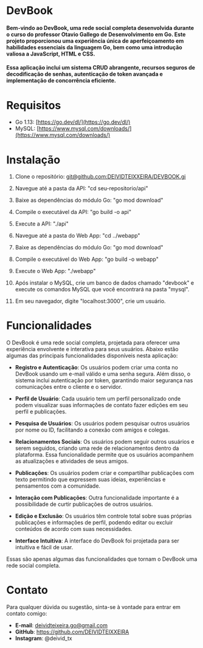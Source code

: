 # DevBook

#### Bem-vindo ao DevBook, uma rede social completa desenvolvida durante o curso do professor Otavio Gallego de Desenvolvimento em Go. Este projeto proporcionou uma experiência única de aperfeiçoamento em habilidades essenciais da linguagem Go, bem como uma introdução valiosa a JavaScript, HTML e CSS.

#### Essa aplicação inclui um sistema CRUD abrangente, recursos seguros de decodificação de senhas, autenticação de token avançada e implementação de concorrência eficiente.


# Requisitos

- Go 1.13: [https://go.dev/dl/](https://go.dev/dl/)
- MySQL: [https://www.mysql.com/downloads/](https://www.mysql.com/downloads/)

# Instalação

1. Clone o repositório: [git@github.com:DEIVIDTEIXXEIRA/DEVBOOK.gi](git@github.com:DEIVIDTEIXXEIRA/DEVBOOK.git)


2. Navegue até a pasta da API: "cd seu-repositorio/api"
    
3. Baixe as dependências do módulo Go: "go mod download"

4. Compile o executável da API: "go build -o api"

5. Execute a API: "./api"

6. Navegue até a pasta do Web App: "cd ../webapp"

7. Baixe as dependências do módulo Go: "go mod download"


8. Compile o executável do Web App: "go build -o webapp"

9. Execute o Web App: "./webapp"


10. Após instalar o MySQL, crie um banco de dados chamado "devbook" e execute os comandos MySQL que você encontrará na pasta "mysql".

11. Em seu navegador, digite "localhost:3000", crie um usuário. 

# Funcionalidades

O DevBook é uma rede social completa, projetada para oferecer uma experiência envolvente e interativa para seus usuários. Abaixo estão algumas das principais funcionalidades disponíveis nesta aplicação:

- **Registro e Autenticação**: Os usuários podem criar uma conta no DevBook usando um e-mail válido e uma senha segura. Além disso, o sistema inclui autenticação por token, garantindo maior segurança nas comunicações entre o cliente e o servidor.

- **Perfil de Usuário**: Cada usuário tem um perfil personalizado onde podem visualizar suas informações de contato fazer edições em seu perfil e publicações.

- **Pesquisa de Usuários**: Os usuários podem pesquisar outros usuários por nome ou ID, facilitando a conexão com amigos e colegas.

- **Relacionamentos Sociais**: Os usuários podem seguir outros usuários e serem seguidos, criando uma rede de relacionamentos dentro da plataforma. Essa funcionalidade permite que os usuários acompanhem as atualizações e atividades de seus amigos.

- **Publicações**: Os usuários podem criar e compartilhar publicações com texto  permitindo que expressem suas ideias, experiências e pensamentos com a comunidade.

- **Interação com Publicações**: Outra funcionalidade importante é a possibilidade de curtir publicações de outros usuários.

- **Edição e Exclusão**: Os usuários têm controle total sobre suas próprias publicações e informações de perfil, podendo editar ou excluir conteúdos de acordo com suas necessidades.


- **Interface Intuitiva**: A interface do DevBook foi projetada para ser intuitiva e fácil de usar.

Essas são apenas algumas das funcionalidades que tornam o DevBook uma rede social completa. 








# Contato
Para qualquer dúvida ou sugestão, sinta-se à vontade para entrar em contato comigo:
- **E-mail**: deividteixeira.go@gmail.com
- **GitHub**: https://github.com/DEIVIDTEIXXEIRA
- **Instagram**: @deivid_tx

